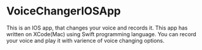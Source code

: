 # VoiceChangerIOSApp
This is an IOS app, that changes your voice and records it.
This app has written on XCode(Mac) using Swift programming language.
You can record your voice and play it with varience of voice changing options.
